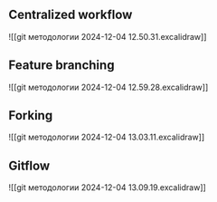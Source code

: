 ## Centralized workflow

![[git методологии 2024-12-04 12.50.31.excalidraw]]


## Feature branching

![[git методологии 2024-12-04 12.59.28.excalidraw]]

## Forking

![[git методологии 2024-12-04 13.03.11.excalidraw]]


## Gitflow

![[git методологии 2024-12-04 13.09.19.excalidraw]]

